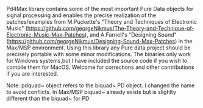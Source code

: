 Pd4Max library contains some of the most important Pure Data objects for signal processing and
enables the precise realization of the patches/examples from M.Puckette's "Theory and Techniques 
of Electronic Music" (https://github.com/georgeNikmus/The-Theory-and-Technique-of-Electronic-Music-Max-Patches), 
and A.Farnell's "Designing Sound" (https://github.com/georgeNikmus/Designing-Sound-Max-Patches) in the Max/MSP environment.
Using this library any Pure data project should be precisely portable with some minor modifications.
The binaries only work for Windows systems,but I have included the source code if you wish to compile them for MacOS.
Welcome for corrections and other contributions if you are interested.

Note: pdquad~ object refers to the biquad~ PD object. I changed the name to avoid conflicts.
In Max/MSP biquad~ already exists but is slighlty different than the biquad~ for PD


